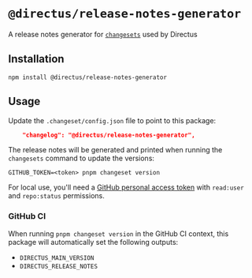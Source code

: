 # `@directus/release-notes-generator`

A release notes generator for [`changesets`](https://github.com/changesets/changesets) used by Directus

## Installation

```shell
npm install @directus/release-notes-generator
```

## Usage

Update the `.changeset/config.json` file to point to this package:

```json
	"changelog": "@directus/release-notes-generator",
```

The release notes will be generated and printed when running the `changesets` command to update the versions:

```shell
GITHUB_TOKEN=<token> pnpm changeset version
```

For local use, you'll need a [GitHub personal access token](https://docs.github.com/en/authentication/keeping-your-account-and-data-secure/creating-a-personal-access-token) with `read:user` and `repo:status` permissions.

### GitHub CI

When running `pnpm changeset version` in the GitHub CI context, this package will automatically set the following outputs:
- `DIRECTUS_MAIN_VERSION`
- `DIRECTUS_RELEASE_NOTES`
